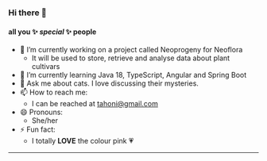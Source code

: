 ### Hi there 👋
#### all you  ✨ _special_ ✨ people

- 🔭 I’m currently working on a project called Neoprogeny for Neoflora
  - It will be used to store, retrieve and analyse data about plant cultivars
- 🌱 I’m currently learning Java 18, TypeScript, Angular and Spring Boot
- 💬 Ask me about cats.  I love discussing their mysteries.
- 📫 How to reach me: 
  - I can be reached at [tahoni@gmail.com](mailto:tahoni@gmail.com)
- 😄 Pronouns: 
  - She/her
- ⚡ Fun fact:
  - I totally **LOVE** the colour pink 💗

****
<!--
Here are some ideas to get you started:

- 👯 I’m looking to collaborate on ...
- 🤔 I’m looking for help with ...
-->
